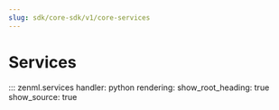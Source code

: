 ```yaml
---
slug: sdk/core-sdk/v1/core-services
---
```


# Services

::: zenml.services
    handler: python
    rendering:
      show_root_heading: true
      show_source: true
